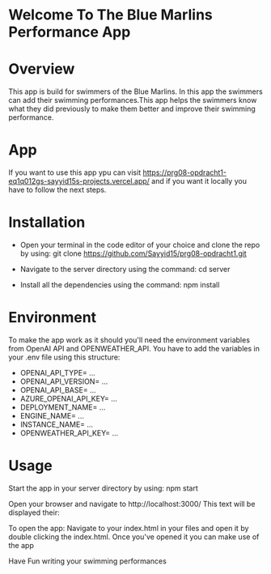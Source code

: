# Welcome To The Blue Marlins Performance App

# Overview
This app is build for swimmers of the Blue Marlins. In this app the swimmers can add their swimming performances.This app helps the swimmers know what they did previously to make them better and improve their swimming performance.

# App
If you want to use this app ypu can visit https://prg08-opdracht1-eq1q012gs-sayyid15s-projects.vercel.app/ and if you want it locally you have to follow the next steps.

# Installation
- Open your terminal in the code editor of your choice and clone the repo by using:
  git clone https://github.com/Sayyid15/prg08-opdracht1.git

- Navigate to the server directory using the command:
cd server

- Install all the dependencies using the command:
npm install

# Environment
To make the app work as it should you'll need the environment variables from OpenAI API and OPENWEATHER_API.
You have to add the variables in your .env file using this structure:
- OPENAI_API_TYPE= ...
- OPENAI_API_VERSION= ...
- OPENAI_API_BASE= ...
- AZURE_OPENAI_API_KEY= ...
- DEPLOYMENT_NAME= ...
- ENGINE_NAME= ...
- INSTANCE_NAME= ...
- OPENWEATHER_API_KEY= ...


# Usage

Start the app in your server directory by using:
npm start

Open your browser and navigate to http://localhost:3000/
This text will be displayed their:

To open the app:
Navigate to your index.html in your files and open it by double clicking the index.html. Once you've opened it you can make use of the app

Have Fun writing your swimming performances

